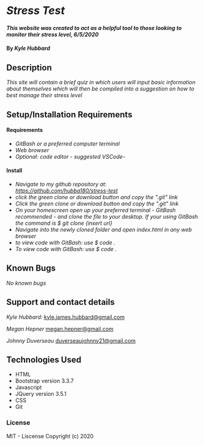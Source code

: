 # _Stress Test_
#### _This website was created to act as a helpful tool to those looking to moniter their stress level, 6/5/2020_
#### By _**Kyle Hubbard**_
## Description
_This site will contain a brief quiz in which users will input basic information about themselves which will then be compiled into a suggestion on how to best manage their stress level_

## Setup/Installation Requirements

#### Requirements

* _GitBash or a preferred computer terminal_
* _Web browser_
* _Optional: code editor - suggested VSCode-_

#### Install

* _Navigate to my github repository at: https://github.com/hubba180/stress-test_
* _click the green clone or download button and copy the ".git" link_
* _Click the green clone or download button and copy the ".git" link_
* _On your homescreen open up your preferred terminal - GitBash recommended - and clone the file to your desktop. If your using GitBash the command is $ git clone {insert url}_
* _Navigate into the newly cloned folder and open index.html in any web browser_
* _to view code with GitBash: use $ code ._
* _To view code with GitBash: use $ code ._

## Known Bugs

_No known bugs_
## Support and contact details
_Kyle Hubbard:_
kyle.james.hubbard@gmail.com

_Megan Hepner_
megan.hepner@gmail.com

_Johnny Duverseau_
duverseaujohnny21@gmail.com

## Technologies Used
* HTML
* Bootstrap version 3.3.7
* Javascript
* JQuery version 3.5.1
* CSS
* Git
### License
MIT - Liscense
Copyright (c) 2020 